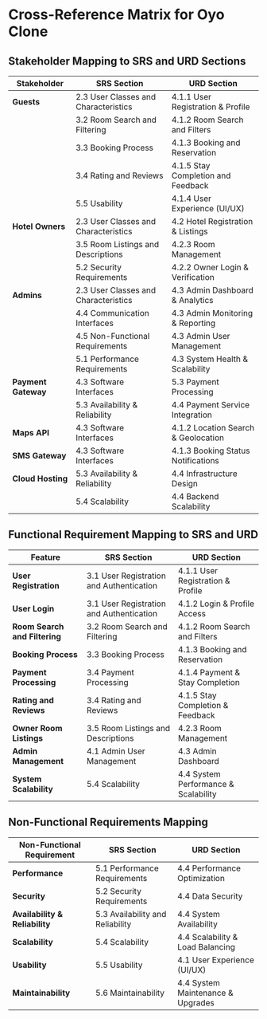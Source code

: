 # Cross-Reference Matrix for Oyo Clone

## Stakeholder Mapping to SRS and URD Sections

| Stakeholder          | SRS Section                            | URD Section                             |
|----------------------|----------------------------------------|-----------------------------------------|
| **Guests**           | 2.3 User Classes and Characteristics   | 4.1.1 User Registration & Profile       |
|                      | 3.2 Room Search and Filtering          | 4.1.2 Room Search and Filters           |
|                      | 3.3 Booking Process                   | 4.1.3 Booking and Reservation           |
|                      | 3.4 Rating and Reviews                | 4.1.5 Stay Completion and Feedback      |
|                      | 5.5 Usability                         | 4.1.4 User Experience (UI/UX)           |
| **Hotel Owners**     | 2.3 User Classes and Characteristics   | 4.2 Hotel Registration & Listings       |
|                      | 3.5 Room Listings and Descriptions    | 4.2.3 Room Management                   |
|                      | 5.2 Security Requirements             | 4.2.2 Owner Login & Verification        |
| **Admins**           | 2.3 User Classes and Characteristics   | 4.3 Admin Dashboard & Analytics         |
|                      | 4.4 Communication Interfaces           | 4.3 Admin Monitoring & Reporting        |
|                      | 4.5 Non-Functional Requirements        | 4.3 Admin User Management               |
|                      | 5.1 Performance Requirements           | 4.3 System Health & Scalability         |
| **Payment Gateway**  | 4.3 Software Interfaces                | 5.3 Payment Processing                  |
|                      | 5.3 Availability & Reliability         | 4.4 Payment Service Integration         |
| **Maps API**         | 4.3 Software Interfaces                | 4.1.2 Location Search & Geolocation     |
| **SMS Gateway**      | 4.3 Software Interfaces                | 4.1.3 Booking Status Notifications      |
| **Cloud Hosting**    | 5.3 Availability & Reliability         | 4.4 Infrastructure Design               |
|                      | 5.4 Scalability                        | 4.4 Backend Scalability                 |

## Functional Requirement Mapping to SRS and URD

| Feature                          | SRS Section                                  | URD Section                                   |
|-----------------------------------|----------------------------------------------|-----------------------------------------------|
| **User Registration**             | 3.1 User Registration and Authentication     | 4.1.1 User Registration & Profile            |
| **User Login**                    | 3.1 User Registration and Authentication     | 4.1.2 Login & Profile Access                 |
| **Room Search and Filtering**     | 3.2 Room Search and Filtering                | 4.1.2 Room Search and Filters                |
| **Booking Process**               | 3.3 Booking Process                         | 4.1.3 Booking and Reservation                |
| **Payment Processing**            | 3.4 Payment Processing                      | 4.1.4 Payment & Stay Completion              |
| **Rating and Reviews**            | 3.4 Rating and Reviews                      | 4.1.5 Stay Completion & Feedback             |
| **Owner Room Listings**           | 3.5 Room Listings and Descriptions          | 4.2.3 Room Management                        |
| **Admin Management**              | 4.1 Admin User Management                   | 4.3 Admin Dashboard                          |
| **System Scalability**            | 5.4 Scalability                              | 4.4 System Performance & Scalability         |

## Non-Functional Requirements Mapping

| Non-Functional Requirement         | SRS Section                                  | URD Section                                      |
|------------------------------------|----------------------------------------------|-------------------------------------------------|
| **Performance**                    | 5.1 Performance Requirements                 | 4.4 Performance Optimization                   |
| **Security**                       | 5.2 Security Requirements                    | 4.4 Data Security                               |
| **Availability & Reliability**     | 5.3 Availability and Reliability             | 4.4 System Availability                        |
| **Scalability**                    | 5.4 Scalability                              | 4.4 Scalability & Load Balancing               |
| **Usability**                      | 5.5 Usability                                | 4.1 User Experience (UI/UX)                    |
| **Maintainability**                | 5.6 Maintainability                          | 4.4 System Maintenance & Upgrades              |
